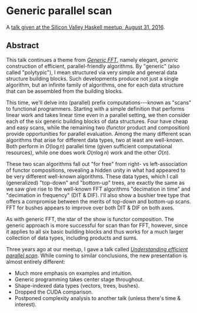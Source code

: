 # Generic parallel scan

A [talk given at the Silicon Valley Haskell meetup, August 31, 2016](https://www.meetup.com/haskellhackers/events/234242974/).

## Abstract

This talk continues a theme from [*Generic FFT*], namely elegant, *generic* construction of efficient, parallel-friendly algorithms. By "generic" (also called "polytypic"), I mean structured via very simple and general data structure building blocks. Such developments produce not just a single algorithm, but an infinite family of algorithms, one for each data structure that can be assembled from the building blocks.

This time, we'll delve into (parallel) prefix computations---known as "scans" to functional programmers. Starting with a simple definition that performs linear work and takes linear time even in a parallel setting, we then consider each of the six generic building blocks of data structures. Four have cheap and easy scans, while the remaining two (functor product and composition) provide opportunities for parallel evaluation. Among the many different scan algorithms that arise for different data types, two at least are well-known. Both perform in $O(\log n)$ parallel time (given sufficient computational resources), while one does work $O(n \log n)$ work and the other $O(n)$.

These two scan algorithms fall out "for free" from right- vs left-association of functor compositions, revealing a hidden unity in what had appeared to be very different well-known algorithms. These data types, which I call (generalized) "top-down" and "bottom-up" trees, are exactly the same as we saw give rise to the well-known FFT algorithms "decimation in time" and "decimation in frequency" (DIT & DIF). I'll also show a bushier tree type that offers a compromise between the merits of top-down and bottom-up scans. FFT for bushes appears to improve over both DIT & DIF on both axes.

As with generic FFT, the star of the show is functor composition. The generic approach is more successful for scan than for FFT, however, since it applies to all six basic building blocks and thus works for a much larger collection of data types, including products and sums.

Three years ago at our meetup, I gave a talk called [*Understanding efficient parallel scan*].
While coming to similar conclusions, the new presentation is almost entirely different:

*   Much more emphasis on examples and intuition.
*   Generic programming takes center stage throughout.
*   Shape-indexed data types (vectors, trees, bushes).
*   Dropped the CUDA comparison.
*   Postponed complexity analysis to another talk (unless there's time & interest).

[*Generic FFT*]: https://github.com/conal/talk-2016-generic-fft "talk by Conal Elliott (2016)"

[*Understanding efficient parallel scan*]: https://github.com/conal/talk-2013-understanding-parallel-scan "talk by Conal Elliott (2013)"
